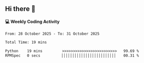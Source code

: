 ## Hi there 👋

#### 💻 Weekly Coding Activity
<!--START_SECTION:waka-->

```txt
From: 28 October 2025 - To: 31 October 2025

Total Time: 19 mins

Python    19 mins         >>>>>>>>>>>>>>>>>>>>>>>>>   99.69 %
RPMSpec   0 secs          ▏▏▏▏▏▏▏▏▏▏▏▏▏▏▏▏▏▏▏▏▏▏▏▏▏   00.31 %
```

<!--END_SECTION:waka-->
